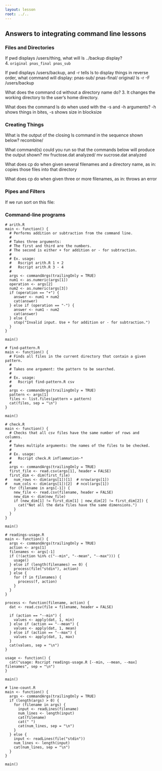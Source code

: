 ```yaml
---
layout: lesson
root: ../..
---
```




## Answers to integrating command line lessons



### Files and Directories



If pwd displays /users/thing, what will ls ../backup display?  
4. `original pnas_final pnas_sub`

If pwd displays /users/backup, and -r tells ls to display things in reverse order, what command will display:
pnas-sub/ pnas-final/ original/
ls -r -F /users/backup

What does the command cd without a directory name do?
3. It changes the working directory to the user’s home directory.

What does the command ls do when used with the -s and -h arguments?
-h shows things in bites, -s shows size in blocksize



### Creating Things



What is the output of the closing ls command in the sequence shown below?
recombine/

What command(s) could you run so that the commands below will produce the output shown?
mv fructose.dat analyzed/
mv sucrose.dat analyzed

What does cp do when given several filenames and a directory name, as in:
copies those files into that directory

What does cp do when given three or more filenames, as in:
throws an error



### Pipes and Filters



If we run sort on this file:


### Command-line programs



<pre class='in'><code># arith.R
main <- function() {
  # Performs addition or subtraction from the command line.
  #
  # Takes three arguments:
  # The first and third are the numbers.
  # The second is either + for addition or - for subtraction.
  #
  # Ex. usage:
  #   Rscript arith.R 1 + 2
  #   Rscript arith.R 3 - 4
  #
  args <- commandArgs(trailingOnly = TRUE)
  num1 <- as.numeric(args[1])
  operation <- args[2]
  num2 <- as.numeric(args[3])
  if (operation == "+") {
    answer <- num1 + num2
    cat(answer)
  } else if (operation == "-") {
    answer <- num1 - num2
    cat(answer)
  } else {
    stop("Invalid input. Use + for addition or - for subtraction.")
  }
}

main()</code></pre>


<pre class='in'><code># find-pattern.R
main <- function() {
  # Finds all files in the current directory that contain a given pattern.
  #
  # Takes one argument: the pattern to be searched.
  #
  # Ex. usage:
  #   Rscript find-pattern.R csv
  #
  args <- commandArgs(trailingOnly = TRUE)
  pattern <- args[1]
  files <- list.files(pattern = pattern)
  cat(files, sep = "\n")
}

main()</code></pre>



<pre class='in'><code># check.R
main <- function() {
  # Checks that all csv files have the same number of rows and columns.
  #
  # Takes multiple arguments: the names of the files to be checked.
  #
  # Ex. usage:
  #   Rscript check.R inflammation-*
  #
  args <- commandArgs(trailingOnly = TRUE)
  first_file <- read.csv(args[1], header = FALSE)
  first_dim <- dim(first_file)
#   num_rows <- dim(args[1])[1]  # nrow(args[1])
#   num_cols <- dim(args[1])[2]  # ncol(args[1])
  for (filename in args[-1]) {
    new_file <- read.csv(filename, header = FALSE)
    new_dim <- dim(new_file)
    if (new_dim[1] != first_dim[1] | new_dim[2] != first_dim[2]) {
      cat("Not all the data files have the same dimensions.")
    }
  }
}

main()</code></pre>


<pre class='in'><code># readings-usage.R
main <- function() {
  args <- commandArgs(trailingOnly = TRUE)
  action <- args[1]
  filenames <- args[-1]
  if (!(action %in% c("--min", "--mean", "--max"))) {
    usage()
  } else if (length(filenames) == 0) {
    process(file("stdin"), action)
  } else {  
    for (f in filenames) {
      process(f, action)
    }
  }
}

process <- function(filename, action) {
  dat <- read.csv(file = filename, header = FALSE)
  
  if (action == "--min") {
    values <- apply(dat, 1, min)
  } else if (action == "--mean") {
    values <- apply(dat, 1, mean)
  } else if (action == "--max") {
    values <- apply(dat, 1, max)
  }
  cat(values, sep = "\n")
}

usage <- function() {
  cat("usage: Rscript readings-usage.R [--min, --mean, --max] filenames", sep = "\n")
}

main()</code></pre>



<pre class='in'><code># line-count.R
main <- function() {
  args <- commandArgs(trailingOnly = TRUE)
  if (length(args) > 0) {
    for (filename in args) {
      input <- readLines(filename)
      num_lines <- length(input)
      cat(filename)
      cat(" ")
      cat(num_lines, sep = "\n")
    }
  } else {
    input <- readLines(file("stdin"))
    num_lines <- length(input)
    cat(num_lines, sep = "\n")
  }
}

main()</code></pre>
